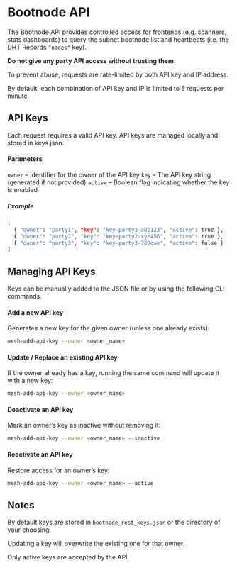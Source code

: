 # Bootnode API

The Bootnode API provides controlled access for frontends (e.g. scanners, stats dashboards) to query the subnet bootnode list and heartbeats (i.e. the DHT Records `"nodes"` key).

<b>Do not give any party API access without trusting them.</b>

To prevent abuse, requests are rate-limited by both API key and IP address.

By default, each combination of API key and IP is limited to 5 requests per minute.

## API Keys

Each request requires a valid API key. API keys are managed locally and stored in keys.json.

#### Parameters

`owner` – Identifier for the owner of the API key
`key` – The API key string (generated if not provided)
`active` – Boolean flag indicating whether the key is enabled

##### Example
```bash
[
  { "owner": "party1", "key": "key-party1-abc123", "active": true },
  { "owner": "party2", "key": "key-party2-xyz456", "active": true },
  { "owner": "party3", "key": "key-party3-789qwe", "active": false }
]
```

## Managing API Keys

Keys can be manually added to the JSON file or by using the following CLI commands.

#### Add a new API key

Generates a new key for the given owner (unless one already exists):

```bash
mesh-add-api-key --owner <owner_name>
```

#### Update / Replace an existing API key

If the owner already has a key, running the same command will update it with a new key:
```bash
mesh-add-api-key --owner <owner_name>
```
#### Deactivate an API key

Mark an owner’s key as inactive without removing it:
```bash
mesh-add-api-key --owner <owner_name> --inactive
```
#### Reactivate an API key

Restore access for an owner’s key:
```bash
mesh-add-api-key --owner <owner_name> --active
```

## Notes

By default keys are stored in `bootnode_rest_keys.json` or the directory of your choosing.

Updating a key will overwrite the existing one for that owner.

Only active keys are accepted by the API.